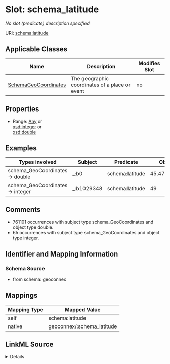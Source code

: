 

# Slot: schema_latitude


_No slot (predicate) description specified_





URI: [schema:latitude](https://schema.org/latitude)



<!-- no inheritance hierarchy -->





## Applicable Classes

| Name | Description | Modifies Slot |
| --- | --- | --- |
| [SchemaGeoCoordinates](../classes/SchemaGeoCoordinates.md) | The geographic coordinates of a place or event |  no  |







## Properties

* Range: [Any](../classes/Any.md)&nbsp;or&nbsp;<br />[xsd:integer](xsd:integer)&nbsp;or&nbsp;<br />[xsd:double](xsd:double)






## Examples

| Types involved | Subject | Predicate | Object |
| --- | --- | --- | --- |
| schema_GeoCoordinates → double | _:b0 | schema:latitude | 45.47261797 |
| schema_GeoCoordinates → integer | _:b1029348 | schema:latitude | 49 |


## Comments

* 761101 occurrences with subject type schema_GeoCoordinates and object type double.
* 65 occurrences with subject type schema_GeoCoordinates and object type integer.

## Identifier and Mapping Information







### Schema Source


* from schema: geoconnex




## Mappings

| Mapping Type | Mapped Value |
| ---  | ---  |
| self | schema:latitude |
| native | geoconnex/:schema_latitude |




## LinkML Source

<details>
```yaml
name: schema_latitude
description: No slot (predicate) description specified
comments:
- 761101 occurrences with subject type schema_GeoCoordinates and object type double.
- 65 occurrences with subject type schema_GeoCoordinates and object type integer.
examples:
- description: schema_GeoCoordinates → double
  object:
    example_object: '45.47261797'
    example_predicate: schema:latitude
    example_subject: _:b0
- description: schema_GeoCoordinates → integer
  object:
    example_object: '49'
    example_predicate: schema:latitude
    example_subject: _:b1029348
from_schema: geoconnex
rank: 1000
slot_uri: schema:latitude
alias: schema_latitude
domain_of:
- schema_GeoCoordinates
range: Any
any_of:
- range: integer
- range: double

```
</details>
